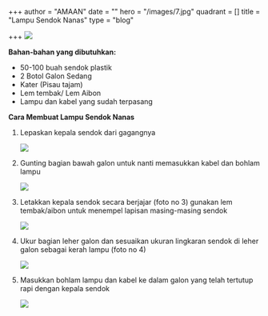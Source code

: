 +++
author = "AMAAN"
date = ""
hero = "/images/7.jpg"
quadrant = []
title = "Lampu Sendok Nanas"
type = "blog"

+++
![](/images/1-1.jpg)

**Bahan-bahan yang dibutuhkan:**

* 50-100 buah sendok plastik
* 2 Botol Galon Sedang
* Kater (Pisau tajam)
* Lem tembak/ Lem Aibon
* Lampu dan kabel yang sudah terpasang

**Cara Membuat Lampu Sendok Nanas**

1. Lepaskan kepala sendok dari gagangnya

   ![](/images/2-1.jpg)
2. Gunting bagian bawah galon untuk nanti memasukkan kabel dan bohlam lampu

   ![](/images/3.jpg)
3. Letakkan kepala sendok secara berjajar (foto no 3) gunakan lem tembak/aibon untuk menempel lapisan masing-masing sendok

   ![](/images/4.jpg)
4. Ukur bagian leher galon dan sesuaikan ukuran lingkaran sendok di leher galon sebagai kerah lampu (foto no 4)

   ![](/images/5-1.jpg)
5. Masukkan bohlam lampu dan kabel ke dalam galon yang telah tertutup rapi dengan kepala sendok

   ![](/images/6-1.jpg)